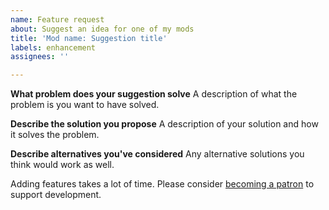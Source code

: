 ```yaml
---
name: Feature request
about: Suggest an idea for one of my mods
title: 'Mod name: Suggestion title'
labels: enhancement
assignees: ''

---
```


**What problem does your suggestion solve**
A description of what the problem is you want to have solved.

**Describe the solution you propose**
A description of your solution and how it solves the problem.

**Describe alternatives you've considered**
Any alternative solutions you think would work as well.

Adding features takes a lot of time. Please consider [becoming a patron](https://www.patreon.com/orionmods) to support development.
